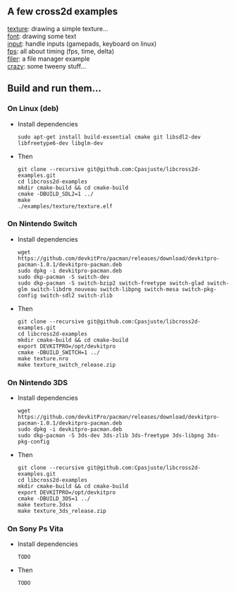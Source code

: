 ## A few cross2d examples
 [texture](https://github.com/Cpasjuste/libcross2d-examples/tree/master/examples/texture): drawing a simple texture...\
 [font](https://github.com/Cpasjuste/libcross2d-examples/tree/master/examples/font): drawing some text\
 [input](https://github.com/Cpasjuste/libcross2d-examples/tree/master/examples/input): handle inputs (gamepads, keyboard on linux)\
 [fps](https://github.com/Cpasjuste/libcross2d-examples/tree/master/examples/fps): all about timing (fps, time, delta)\
 [filer](https://github.com/Cpasjuste/libcross2d-examples/tree/master/examples/filer): a file manager example\
 [crazy](https://github.com/Cpasjuste/libcross2d-examples/tree/master/examples/crazy): some tweeny stuff...

## Build and run them...
### On Linux (deb)
- Install dependencies  
    ```  
    sudo apt-get install build-essential cmake git libsdl2-dev libfreetype6-dev libglm-dev  
    ```  
- Then  
    ```  
    git clone --recursive git@github.com:Cpasjuste/libcross2d-examples.git  
    cd libcross2d-examples  
    mkdir cmake-build && cd cmake-build  
    cmake -DBUILD_SDL2=1 ../  
    make  
    ./examples/texture/texture.elf  
    ```
### On Nintendo Switch
- Install dependencies
    ```  
    wget https://github.com/devkitPro/pacman/releases/download/devkitpro-pacman-1.0.1/devkitpro-pacman.deb  
    sudo dpkg -i devkitpro-pacman.deb  
    sudo dkp-pacman -S switch-dev  
    sudo dkp-pacman -S switch-bzip2 switch-freetype switch-glad switch-glm switch-libdrm_nouveau switch-libpng switch-mesa switch-pkg-config switch-sdl2 switch-zlib  
    ```
- Then
    ```  
    git clone --recursive git@github.com:Cpasjuste/libcross2d-examples.git  
    cd libcross2d-examples  
    mkdir cmake-build && cd cmake-build  
    export DEVKITPRO=/opt/devkitpro  
    cmake -DBUILD_SWITCH=1 ../  
    make texture.nro  
    make texture_switch_release.zip  
    ```
### On Nintendo 3DS
- Install dependencies
    ```  
    wget https://github.com/devkitPro/pacman/releases/download/devkitpro-pacman-1.0.1/devkitpro-pacman.deb  
    sudo dpkg -i devkitpro-pacman.deb  
    sudo dkp-pacman -S 3ds-dev 3ds-zlib 3ds-freetype 3ds-libpng 3ds-pkg-config  
    ```   
- Then
    ```  
    git clone --recursive git@github.com:Cpasjuste/libcross2d-examples.git  
    cd libcross2d-examples  
    mkdir cmake-build && cd cmake-build  
    export DEVKITPRO=/opt/devkitpro  
    cmake -DBUILD_3DS=1 ../  
    make texture.3dsx  
    make texture_3ds_release.zip  
    ```
### On Sony Ps Vita
- Install dependencies
    ```  
    TODO
    ```   
- Then
    ```
    TODO
    ```
